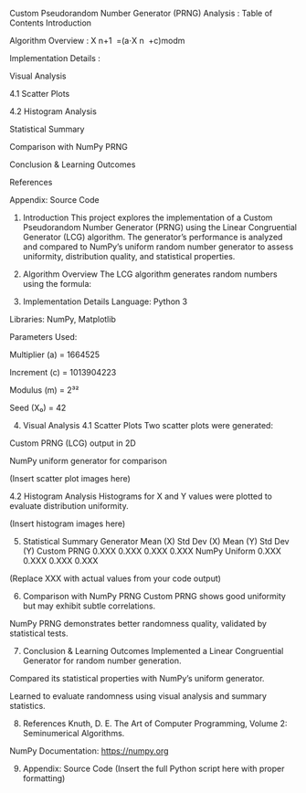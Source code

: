 Custom Pseudorandom Number Generator (PRNG) Analysis :
Table of Contents
Introduction

 Algorithm Overview :
X 
n+1
​
 =(a⋅X 
n
​
 +c)modm
 
Implementation Details :

Visual Analysis

4.1 Scatter Plots

4.2 Histogram Analysis

Statistical Summary

Comparison with NumPy PRNG

Conclusion & Learning Outcomes

References

Appendix: Source Code

1. Introduction
This project explores the implementation of a Custom Pseudorandom Number Generator (PRNG) using the Linear Congruential Generator (LCG) algorithm. The generator’s performance is analyzed and compared to NumPy’s uniform random number generator to assess uniformity, distribution quality, and statistical properties.

2. Algorithm Overview
The LCG algorithm generates random numbers using the formula:

3. Implementation Details
Language: Python 3

Libraries: NumPy, Matplotlib

Parameters Used:

Multiplier (a) = 1664525

Increment (c) = 1013904223

Modulus (m) = 2³²

Seed (X₀) = 42

4. Visual Analysis
4.1 Scatter Plots
Two scatter plots were generated:

Custom PRNG (LCG) output in 2D

NumPy uniform generator for comparison

(Insert scatter plot images here)

4.2 Histogram Analysis
Histograms for X and Y values were plotted to evaluate distribution uniformity.

(Insert histogram images here)

5. Statistical Summary
Generator	Mean (X)	Std Dev (X)	Mean (Y)	Std Dev (Y)
Custom PRNG	0.XXX	0.XXX	0.XXX	0.XXX
NumPy Uniform	0.XXX	0.XXX	0.XXX	0.XXX

(Replace XXX with actual values from your code output)

6. Comparison with NumPy PRNG
Custom PRNG shows good uniformity but may exhibit subtle correlations.

NumPy PRNG demonstrates better randomness quality, validated by statistical tests.

7. Conclusion & Learning Outcomes
Implemented a Linear Congruential Generator for random number generation.

Compared its statistical properties with NumPy’s uniform generator.

Learned to evaluate randomness using visual analysis and summary statistics.

8. References
Knuth, D. E. The Art of Computer Programming, Volume 2: Seminumerical Algorithms.

NumPy Documentation: https://numpy.org

9. Appendix: Source Code
(Insert the full Python script here with proper formatting)


